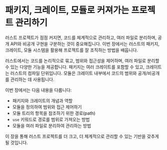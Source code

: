 # 패키지, 크레이트, 모듈로 커져가는 프로젝트 관리하기

러스트 프로젝트가 점점 커지면, 코드를 체계적으로 관리하고, 여러 파일로 분리하며, 공개 API와 비공개 구현을 구분하는 것이 중요해집니다. 이번 장에서는 러스트의 패키지, 크레이트, 모듈 시스템을 활용해 프로젝트를 잘 조직하는 방법을 배웁니다.

러스트에서는 코드를 논리적으로 묶고, 범위와 접근성을 제어하며, 여러 파일로 분리할 수 있는 다양한 기능을 제공합니다. 패키지는 여러 크레이트를 포함할 수 있고, 크레이트는 러스트의 컴파일 단위입니다. 모듈은 크레이트 내부에서 코드의 범위와 공개/비공개를 관리하는 데 사용됩니다.

이번 장에서는 다음 내용을 다룹니다:

- 패키지와 크레이트의 개념과 역할
- 모듈을 정의하여 범위와 접근 제어하기
- 모듈 트리의 항목을 참조하기 위한 경로(path)
- `use` 키워드로 경로를 범위로 가져오는 방법
- 모듈을 여러 파일로 분리하여 관리하는 방법

이 장을 통해 러스트 프로젝트를 더 크고, 더 체계적으로 관리할 수 있는 기반을 갖추게 될 것입니다.
